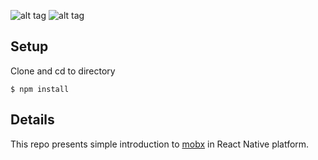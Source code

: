 
![alt tag](https://github.com/madhu314/react-native-intro-mobx/blob/master/screenshots/android-mobx-preview.gif)
![alt tag](https://github.com/madhu314/react-native-intro-mobx/blob/master/screenshots/ios-mobx-preview.gif)

## Setup
Clone and cd to directory

`$ npm install`

## Details
This repo presents simple introduction to [mobx](https://github.com/mobxjs/mobx) in React Native platform.

  
